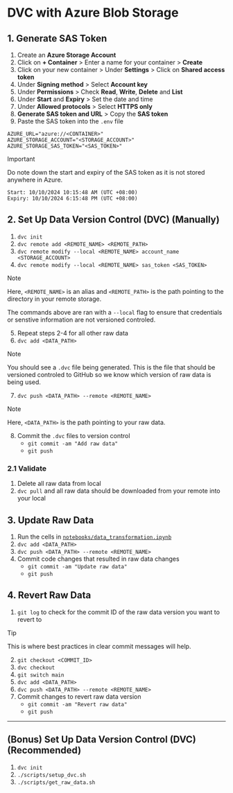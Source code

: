 # DVC with Azure Blob Storage

## 1. Generate SAS Token

1. Create an **Azure Storage Account**
2. Click on **+ Container** > Enter a name for your container > **Create**
3. Click on your new container > Under **Settings** > Click on **Shared access token**
4. Under **Signing method** > Select **Account key**
5. Under **Permissions** > Check **Read**, **Write**, **Delete** and **List**
6. Under **Start** and **Expiry** > Set the date and time
7. Under **Allowed protocols** > Select **HTTPS only**
8. **Generate SAS token and URL** > Copy the **SAS token**
9. Paste the SAS token into the `.env` file

```
AZURE_URL="azure://<CONTAINER>"
AZURE_STORAGE_ACCOUNT="<STORAGE_ACCOUNT>"
AZURE_STORAGE_SAS_TOKEN="<SAS_TOKEN>"
```

> [!IMPORTANT]  
> Do note down the start and expiry of the SAS token as it is not stored anywhere in Azure.
>
> ```
> Start: 10/10/2024 10:15:48 AM (UTC +08:00)
> Expiry: 10/10/2024 6:15:48 PM (UTC +08:00)
> ```

## 2. Set Up Data Version Control (DVC) (Manually)

1. `dvc init`
2. `dvc remote add <REMOTE_NAME> <REMOTE_PATH>`
3. `dvc remote modify --local <REMOTE_NAME> account_name <STORAGE_ACCOUNT>`
4. `dvc remote modify --local <REMOTE_NAME> sas_token <SAS_TOKEN>`

> [!NOTE]
> Here, `<REMOTE_NAME>` is an alias and `<REMOTE_PATH>` is the path pointing to the directory in your remote storage.
>
> The commands above are ran with a `--local` flag to ensure that credentials or senstive information are not versioned controled.

5. Repeat steps 2-4 for all other raw data
6. `dvc add <DATA_PATH>`

> [!NOTE]
> You should see a `.dvc` file being generated. This is the file that should be versioned controled to GitHub so we know which version of raw data is being used.

7. `dvc push <DATA_PATH> --remote <REMOTE_NAME>`

> [!NOTE]
> Here, `<DATA_PATH>` is the path pointing to your raw data.

8. Commit the `.dvc` files to version control
   - `git commit -am "Add raw data"`
   - `git push`

### 2.1 Validate

1. Delete all raw data from local
2. `dvc pull` and all raw data should be downloaded from your remote into your local

## 3. Update Raw Data

1. Run the cells in [`notebooks/data_transformation.ipynb`](notebooks/data_transformation.ipynb)
2. `dvc add <DATA_PATH>`
3. `dvc push <DATA_PATH> --remote <REMOTE_NAME>`
4. Commit code changes that resulted in raw data changes
   - `git commit -am "Update raw data"`
   - `git push`

## 4. Revert Raw Data

1. `git log` to check for the commit ID of the raw data version you want to revert to

> [!TIP]
> This is where best practices in clear commit messages will help.

2. `git checkout <COMMIT_ID>`
3. `dvc checkout`
4. `git switch main`
5. `dvc add <DATA_PATH>`
6. `dvc push <DATA_PATH> --remote <REMOTE_NAME>`
7. Commit changes to revert raw data version
   - `git commit -am "Revert raw data"`
   - `git push`

---

## (Bonus) Set Up Data Version Control (DVC) (Recommended)

1. `dvc init`
2. `./scripts/setup_dvc.sh`
3. `./scripts/get_raw_data.sh`
